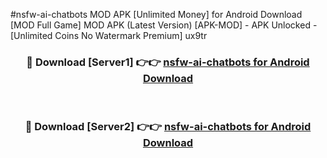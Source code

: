 #nsfw-ai-chatbots MOD APK [Unlimited Money] for Android Download [MOD Full Game] MOD APK (Latest Version) [APK-MOD] - APK Unlocked - [Unlimited Coins No Watermark Premium] ux9tr



<div align="center">

<h3>🔴 Download [Server1] 👉👉 <a href="https://andorid.site?title=nsfw-ai-chatbots&ref=13M1">nsfw-ai-chatbots for Android Download</a></h3><br>

<h3>🔴 Download [Server2] 👉👉 <a href="https://andorid.site?title=nsfw-ai-chatbots&ref=13M1">nsfw-ai-chatbots for Android Download</a></h3>
</div>
